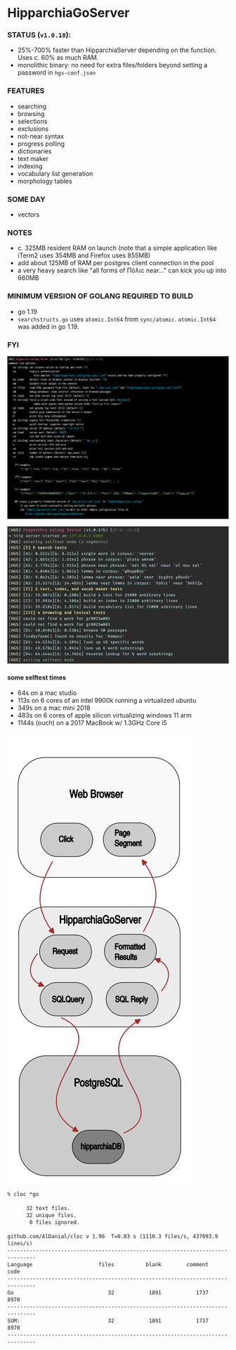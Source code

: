 # HipparchiaGoServer

### STATUS (`v1.0.18`):

* 25%-700% faster than HipparchiaServer depending on the function. Uses c. 60% as much RAM.
* monolithic binary: no need for extra files/folders beyond setting a password in `hgs-conf.json`

### FEATURES

* searching
* browsing 
* selections 
* exclusions 
* not-near syntax
* progress polling 
* dictionaries
* text maker
* indexing
* vocabulary list generation
* morphology tables

### SOME DAY

* vectors

### NOTES

* c. 325MB resident RAM on launch (note that a simple application like iTerm2 uses 354MB and Firefox uses 855MB)
* add about 125MB of RAM per postgres client connection in the pool
* a very heavy search like "all forms of Πόλιϲ near..." can kick you up into 660MB

### MINIMUM VERSION OF GOLANG REQUIRED TO BUILD
* go 1.19
* `searchstructs.go` uses `atomic.Int64` from `sync/atomic`. `atomic.Int64` was added in go 1.19.

### FYI

![options](gitimg/hgscli.png)

![selftest](gitimg/selftest.png)
#### some selftest times
* 64s on a mac studio
* 113s on 6 cores of an intel 9900k running a virtualized ubuntu
* 349s on a mac mini 2018
* 483s on 6 cores of apple silicon virtualizing windows 11 arm
* 1144s (ouch) on a 2017 MacBook w/ 1.3GHz Core i5

![workflow](gitimg/hipparchia_workflow.svg)


```
% cloc *go

      32 text files.
      32 unique files.                              
       0 files ignored.

github.com/AlDanial/cloc v 1.96  T=0.03 s (1110.3 files/s, 437093.9 lines/s)
-------------------------------------------------------------------------------
Language                     files          blank        comment           code
-------------------------------------------------------------------------------
Go                              32           1891           1737           8970
-------------------------------------------------------------------------------
SUM:                            32           1891           1737           8970
-------------------------------------------------------------------------------

```